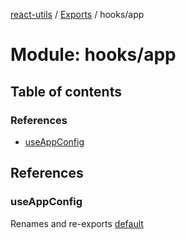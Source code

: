 [react-utils](../README.md) / [Exports](../modules.md) / hooks/app

# Module: hooks/app

## Table of contents

### References

- [useAppConfig](hooks_app.md#useappconfig)

## References

### useAppConfig

Renames and re-exports [default](hooks_app_useAppConfig.md#default)
